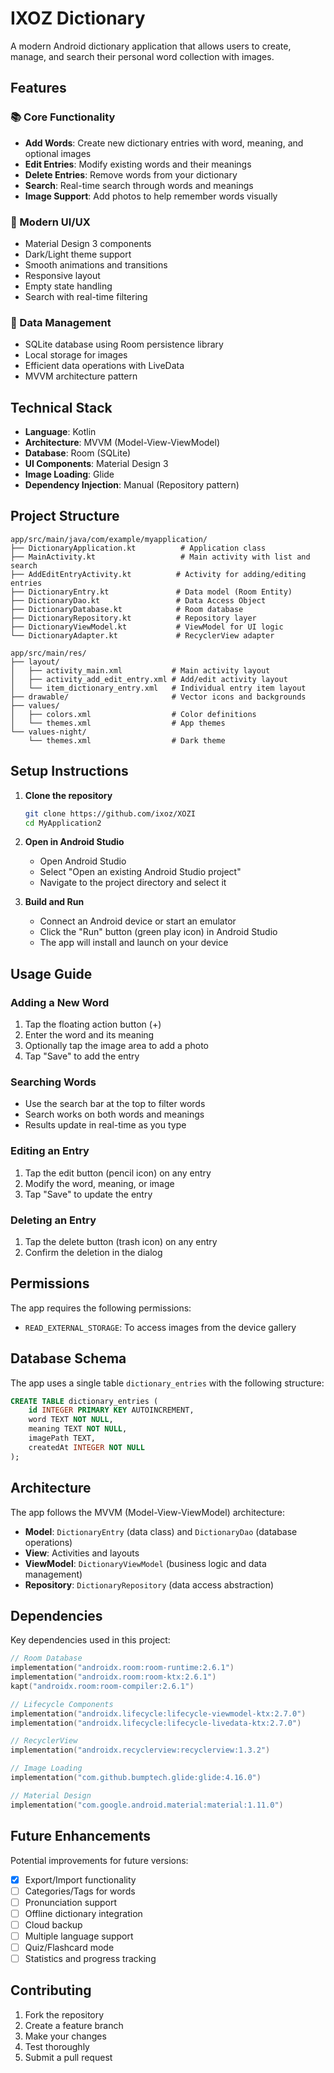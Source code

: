 # IXOZ Dictionary

A modern Android dictionary application that allows users to create, manage, and search their personal word collection with images.

## Features

### 📚 Core Functionality
- **Add Words**: Create new dictionary entries with word, meaning, and optional images
- **Edit Entries**: Modify existing words and their meanings
- **Delete Entries**: Remove words from your dictionary
- **Search**: Real-time search through words and meanings
- **Image Support**: Add photos to help remember words visually

### 🎨 Modern UI/UX
- Material Design 3 components
- Dark/Light theme support
- Smooth animations and transitions
- Responsive layout
- Empty state handling
- Search with real-time filtering

### 💾 Data Management
- SQLite database using Room persistence library
- Local storage for images
- Efficient data operations with LiveData
- MVVM architecture pattern

## Technical Stack

- **Language**: Kotlin
- **Architecture**: MVVM (Model-View-ViewModel)
- **Database**: Room (SQLite)
- **UI Components**: Material Design 3
- **Image Loading**: Glide
- **Dependency Injection**: Manual (Repository pattern)

## Project Structure

```
app/src/main/java/com/example/myapplication/
├── DictionaryApplication.kt          # Application class
├── MainActivity.kt                   # Main activity with list and search
├── AddEditEntryActivity.kt          # Activity for adding/editing entries
├── DictionaryEntry.kt               # Data model (Room Entity)
├── DictionaryDao.kt                 # Data Access Object
├── DictionaryDatabase.kt            # Room database
├── DictionaryRepository.kt          # Repository layer
├── DictionaryViewModel.kt           # ViewModel for UI logic
└── DictionaryAdapter.kt             # RecyclerView adapter

app/src/main/res/
├── layout/
│   ├── activity_main.xml           # Main activity layout
│   ├── activity_add_edit_entry.xml # Add/edit activity layout
│   └── item_dictionary_entry.xml   # Individual entry item layout
├── drawable/                       # Vector icons and backgrounds
├── values/
│   ├── colors.xml                  # Color definitions
│   └── themes.xml                  # App themes
└── values-night/
    └── themes.xml                  # Dark theme
```

## Setup Instructions

1. **Clone the repository**
   ```bash
   git clone https://github.com/ixoz/XOZI
   cd MyApplication2
   ```

2. **Open in Android Studio**
   - Open Android Studio
   - Select "Open an existing Android Studio project"
   - Navigate to the project directory and select it

3. **Build and Run**
   - Connect an Android device or start an emulator
   - Click the "Run" button (green play icon) in Android Studio
   - The app will install and launch on your device

## Usage Guide

### Adding a New Word
1. Tap the floating action button (+)
2. Enter the word and its meaning
3. Optionally tap the image area to add a photo
4. Tap "Save" to add the entry

### Searching Words
- Use the search bar at the top to filter words
- Search works on both words and meanings
- Results update in real-time as you type

### Editing an Entry
1. Tap the edit button (pencil icon) on any entry
2. Modify the word, meaning, or image
3. Tap "Save" to update the entry

### Deleting an Entry
1. Tap the delete button (trash icon) on any entry
2. Confirm the deletion in the dialog

## Permissions

The app requires the following permissions:
- `READ_EXTERNAL_STORAGE`: To access images from the device gallery

## Database Schema

The app uses a single table `dictionary_entries` with the following structure:

```sql
CREATE TABLE dictionary_entries (
    id INTEGER PRIMARY KEY AUTOINCREMENT,
    word TEXT NOT NULL,
    meaning TEXT NOT NULL,
    imagePath TEXT,
    createdAt INTEGER NOT NULL
);
```

## Architecture

The app follows the MVVM (Model-View-ViewModel) architecture:

- **Model**: `DictionaryEntry` (data class) and `DictionaryDao` (database operations)
- **View**: Activities and layouts
- **ViewModel**: `DictionaryViewModel` (business logic and data management)
- **Repository**: `DictionaryRepository` (data access abstraction)

## Dependencies

Key dependencies used in this project:

```kotlin
// Room Database
implementation("androidx.room:room-runtime:2.6.1")
implementation("androidx.room:room-ktx:2.6.1")
kapt("androidx.room:room-compiler:2.6.1")

// Lifecycle Components
implementation("androidx.lifecycle:lifecycle-viewmodel-ktx:2.7.0")
implementation("androidx.lifecycle:lifecycle-livedata-ktx:2.7.0")

// RecyclerView
implementation("androidx.recyclerview:recyclerview:1.3.2")

// Image Loading
implementation("com.github.bumptech.glide:glide:4.16.0")

// Material Design
implementation("com.google.android.material:material:1.11.0")
```

## Future Enhancements

Potential improvements for future versions:

- [X] Export/Import functionality
- [ ] Categories/Tags for words
- [ ] Pronunciation support
- [ ] Offline dictionary integration
- [ ] Cloud backup
- [ ] Multiple language support
- [ ] Quiz/Flashcard mode
- [ ] Statistics and progress tracking

## Contributing

1. Fork the repository
2. Create a feature branch
3. Make your changes
4. Test thoroughly
5. Submit a pull request
